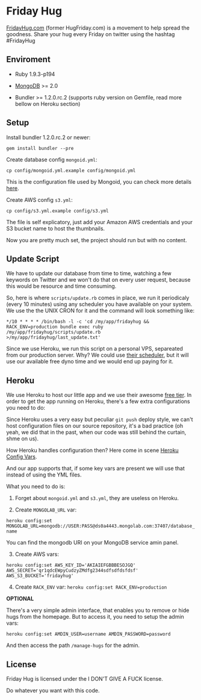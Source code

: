 # Friday Hug

[FridayHug.com](http://fridayhug.com) (former HugFriday.com) is a movement to help spread the goodness. 
Share your hug every Friday on twitter using the hashtag #FridayHug

## Enviroment

* Ruby 1.9.3-p194

* [MongoDB](http://www.mongodb.org/downloads) >= 2.0

* Bundler >= 1.2.0.rc.2 (supports ruby version on Gemfile, read more bellow on Heroku section)
 
## Setup

Install bundler 1.2.0.rc.2 or newer:

`gem install bundler --pre`

Create database config `mongoid.yml`:

`cp config/mongoid.yml.example config/mongoid.yml`

This is the configuration file used by Mongoid, you can check more details [here](http://mongoid.org/en/mongoid/docs/installation.html).

Create AWS config `s3.yml`:

`cp config/s3.yml.example config/s3.yml`

The file is self explicatory, just add your Amazon AWS credentials and your S3 bucket name to host the thumbnails.

Now you are pretty much set, the project should run but with no content.

## Update Script

We have to update our database from time to time, watching a few keywords on Twitter and we won't do that on every user request,
because this would be resource and time consuming.

So, here is where `scripts/update.rb` comes in place, we run it periodicaly (every 10 minutes) using any scheduler you have 
available on your system. We use the the UNIX CRON for it and the command will look something like:

`*/10 * * * * /bin/bash -l -c 'cd /my/app/fridayhug && RACK_ENV=production bundle exec ruby /my/app/fridayhug/scripts/update.rb >/my/app/fridayhug/last_update.txt'`

Since we use Heroku, we run this script on a personal VPS, separeated from our production server. Why? We could 
use [their scheduler](https://devcenter.heroku.com/articles/scheduler), but it will use our available free dyno time and
we would end up paying for it.

## Heroku

We use Heroku to host our little app and we use their awesome [free tier](http://www.heroku.com/pricing#1-0).
In order to get the app running on Heroku, there's a few extra configurations you need to do:

Since Heroku uses a very easy but peculiar `git push` deploy style, we can't host configuration files on our source repository,
it's a bad practice (oh yeah, we did that in the past, when our code was still behind the curtain, shme on us).

How Heroku handles configuration then? Here come in scene [Heroku Config Vars](https://devcenter.heroku.com/articles/config-vars).

And our app supports that, if some key vars are present we will use that instead of using the YML files.

What you need to do is:

1. Forget about `mongoid.yml` and `s3.yml`, they are useless on Heroku.

2. Create `MONGOLAB_URL` var:

  `heroku config:set MONGOLAB_URL=mongodb://USER:PASS@ds0a4443.mongolab.com:37407/database_name`

  You can find the mongodb URI on your MongoDB service amin panel.

3. Create AWS vars:

  `heroku config:set AWS_KEY_ID='AKIAIEFGBBBESOJGQ' AWS_SECRET='qr1qdcEWpyCudzyZMdfg2344sdfsdfdsfdsf' AWS_S3_BUCKET='fridayhug'`

4. Create `RACK_ENV` var:
  `heroku config:set RACK_ENV=production`

**OPTIONAL**

There's a very simple admin interface, that enables you to remove or hide hugs from the homepage. But to access it, you need
to setup the admin vars:

`heroku config:set AMDIN_USER=username AMDIN_PASSWORD=password`

And then access the path `/manage-hugs` for the admin.

## License

Friday Hug is licensed under the I DON'T GIVE A FUCK license.

Do whatever you want with this code.